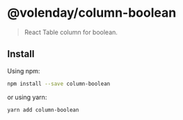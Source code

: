 # @volenday/column-boolean

> React Table column for boolean.

## Install

Using npm:

```sh
npm install --save column-boolean
```

or using yarn:

```sh
yarn add column-boolean
```
